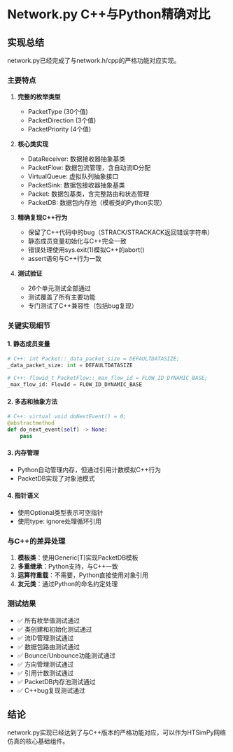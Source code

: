 # Network.py C++与Python精确对比

## 实现总结

network.py已经完成了与network.h/cpp的严格功能对应实现。

### 主要特点

1. **完整的枚举类型**
   - PacketType (30个值)
   - PacketDirection (3个值)  
   - PacketPriority (4个值)

2. **核心类实现**
   - DataReceiver: 数据接收器抽象基类
   - PacketFlow: 数据包流管理，含自动流ID分配
   - VirtualQueue: 虚拟队列抽象接口
   - PacketSink: 数据包接收器抽象基类
   - Packet: 数据包基类，含完整路由和状态管理
   - PacketDB: 数据包内存池（模板类的Python实现）

3. **精确复现C++行为**
   - 保留了C++代码中的bug（STRACK/STRACKACK返回错误字符串）
   - 静态成员变量初始化与C++完全一致
   - 错误处理使用sys.exit(1)模拟C++的abort()
   - assert语句与C++行为一致

4. **测试验证**
   - 26个单元测试全部通过
   - 测试覆盖了所有主要功能
   - 专门测试了C++兼容性（包括bug复现）

### 关键实现细节

#### 1. 静态成员变量
```python
# C++: int Packet::_data_packet_size = DEFAULTDATASIZE;
_data_packet_size: int = DEFAULTDATASIZE

# C++: flowid_t PacketFlow::_max_flow_id = FLOW_ID_DYNAMIC_BASE;  
_max_flow_id: FlowId = FLOW_ID_DYNAMIC_BASE
```

#### 2. 多态和抽象方法
```python
# C++: virtual void doNextEvent() = 0;
@abstractmethod
def do_next_event(self) -> None:
    pass
```

#### 3. 内存管理
- Python自动管理内存，但通过引用计数模拟C++行为
- PacketDB实现了对象池模式

#### 4. 指针语义
- 使用Optional类型表示可空指针
- 使用type: ignore处理循环引用

### 与C++的差异处理

1. **模板类**：使用Generic[T]实现PacketDB模板
2. **多重继承**：Python支持，与C++一致
3. **运算符重载**：不需要，Python直接使用对象引用
4. **友元类**：通过Python的命名约定处理

### 测试结果

- ✅ 所有枚举值测试通过
- ✅ 类创建和初始化测试通过
- ✅ 流ID管理测试通过
- ✅ 数据包路由测试通过
- ✅ Bounce/Unbounce功能测试通过
- ✅ 方向管理测试通过
- ✅ 引用计数测试通过
- ✅ PacketDB内存池测试通过
- ✅ C++bug复现测试通过

## 结论

network.py实现已经达到了与C++版本的严格功能对应，可以作为HTSimPy网络仿真的核心基础组件。